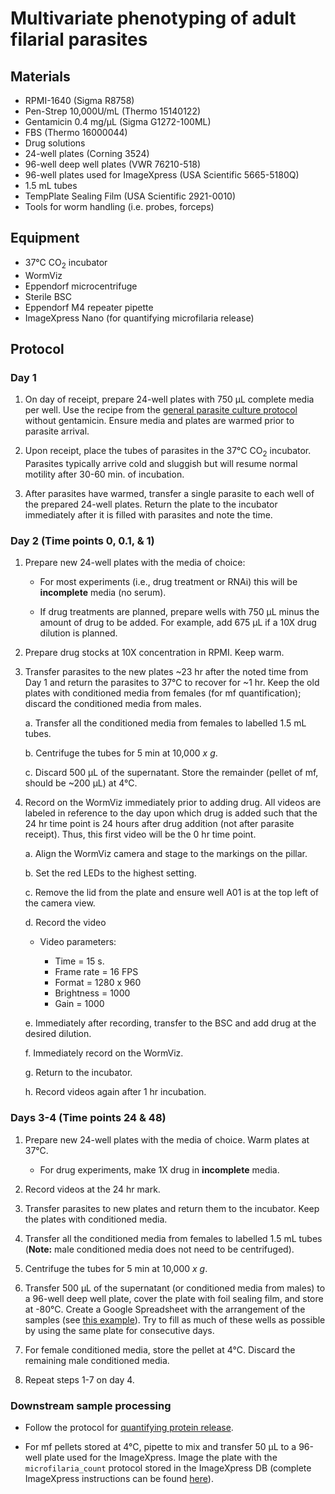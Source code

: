 # Multivariate phenotyping of adult filarial parasites

## Materials
- RPMI-1640 (Sigma R8758)   
- Pen-Strep 10,000U/mL (Thermo 15140122)  
- Gentamicin 0.4 mg/µL (Sigma G1272-100ML)  
- FBS (Thermo 16000044)
- Drug solutions
- 24-well plates (Corning 3524)
- 96-well deep well plates (VWR 76210-518)
- 96-well plates used for ImageXpress (USA Scientific 5665-5180Q)
- 1.5 mL tubes
- TempPlate Sealing Film (USA Scientific 2921-0010)
- Tools for worm handling (i.e. probes, forceps)

## Equipment

- 37°C CO<sub>2</sub> incubator
- WormViz
- Eppendorf microcentrifuge
- Sterile BSC
- Eppendorf M4 repeater pipette
- ImageXpress Nano (for quantifying microfilaria release)

## Protocol

### Day 1

1. On day of receipt, prepare 24-well plates with 750 μL complete media per well. Use the recipe from the [general parasite culture protocol](../General_Parasite_Culture/General_Parasite_Culture.md) without gentamicin. Ensure media and plates are warmed prior to parasite arrival.

2. Upon receipt, place the tubes of parasites in the 37°C CO<sub>2</sub> incubator. Parasites typically arrive cold and sluggish but will resume normal motility after 30-60 min. of incubation.

3. After parasites have warmed, transfer a single parasite to each well of the prepared 24-well plates. Return the plate to the incubator immediately after it is filled with parasites and note the time.

### Day 2 (Time points 0, 0.1, & 1)

1. Prepare new 24-well plates with the media of choice:

    - For most experiments (i.e., drug treatment or RNAi) this will be **incomplete** media (no serum).

    - If drug treatments are planned, prepare wells with 750 μL minus the amount of drug to be added. For example, add 675 μL if a 10X drug dilution is planned.

2. Prepare drug stocks at 10X concentration in RPMI. Keep warm.

3. Transfer parasites to the new plates ~23 hr after the noted time from Day 1 and return the parasites to 37°C to recover for ~1 hr. Keep the old plates with conditioned media from females (for mf quantification); discard the conditioned media from males.

    a. Transfer all the conditioned media from females to labelled 1.5 mL tubes.

    b. Centrifuge the tubes for 5 min at 10,000 *x g*.

    c. Discard 500 μL of the supernatant. Store the remainder (pellet of mf, should be ~200 μL) at 4°C.

4. Record on the WormViz immediately prior to adding drug. All videos are labeled in reference to the day upon which drug is added such that the 24 hr time point is 24 hours after drug addition (not after parasite receipt). Thus, this first video will be the 0 hr time point.

    a. Align the WormViz camera and stage to the markings on the pillar.

    b. Set the red LEDs to the highest setting.

    c. Remove the lid from the plate and ensure well A01 is at the top left of the camera view.

    d. Record the video

      - Video parameters:

        - Time = 15 s.
        - Frame rate = 16 FPS
        - Format = 1280 x 960
        - Brightness = 1000
        - Gain = 1000

    e. Immediately after recording, transfer to the BSC and add drug at the desired dilution.

    f. Immediately record on the WormViz.

    g. Return to the incubator.

    h. Record videos again after 1 hr incubation.

### Days 3-4 (Time points 24 & 48)

1. Prepare new 24-well plates with the media of choice. Warm plates at 37°C.

    - For drug experiments, make 1X drug in **incomplete** media.

2. Record videos at the 24 hr mark.

3. Transfer parasites to new plates and return them to the incubator. Keep the plates with conditioned media.

4. Transfer all the conditioned media from females to labelled 1.5 mL tubes (**Note:** male conditioned media does not need to be centrifuged).

5. Centrifuge the tubes for 5 min at 10,000 *x g*.

6. Transfer 500 μL of the supernatant (or conditioned media from males) to a 96-well deep well plate, cover the plate with foil sealing film, and store at -80°C. Create a Google Spreadsheet with the arrangement of the samples (see [this example](https://docs.google.com/spreadsheets/d/136XA8yCzhY0h7fKNrcppDCZV97jnYLagD5qhwuxPzds/edit?usp=sharing)). Try to fill as much of these wells as possible by using the same plate for consecutive days.

7. For female conditioned media, store the pellet at 4°C. Discard the remaining male conditioned media.

8. Repeat steps 1-7 on day 4.

### Downstream sample processing

- Follow the protocol for [quantifying protein release](../Protein_Release_Assay/Protein_Release_Assay.md).

- For mf pellets stored at 4°C, pipette to mix and transfer 50 μL to a 96-well plate used for the ImageXpress. Image the plate with the `microfilaria_count` protocol stored in the ImageXpress DB (complete ImageXpress instructions can be found [here](https://docs.google.com/document/d/1CLaqODDSfTY-3CK3ORyoiqtW7k7MVlBo8bqKmZStuCs/edit?usp=sharing)).
